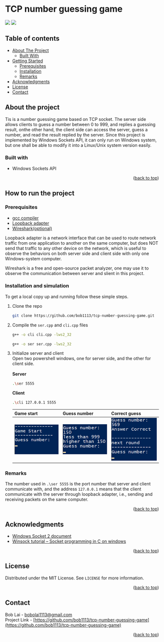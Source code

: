 <div id="top"></div>

# TCP number guessing game

![](https://badgen.net/github/last-commit/bob1113/tcp-number-guessing-game)
![](https://badgen.net/github/license/bob1113/tcp-number-guessing-game)

## Table of contents

<div>
    <!-- <summary>Table of Contents</summary> -->
    <ul>
        <li>
            <a href="#about-the-project">About The Project</a>
            <ul>
                <li><a href="#built-with">Built With</a></li>
            </ul>
        </li>
        <li>
            <a href="#how-to-run-the-project">Getting Started</a>
            <ul>
                <li><a href="#prerequisites">Prerequisites</a></li>
                <li><a href="#installation-and-simulation">Installation</a></li>
                <li><a href="#remarks">Remarks</a></li>
            </ul>
        </li>
        <li><a href="#acknowledgments">Acknowledgments</a></li>
        <li><a href="#license">License</a></li>
        <li><a href="#contact">Contact</a></li>
    </ul>
</div>



## About the project

Tis is a number guessing game based on TCP socket. The server side allows clients to guess a number between 0 to 999, and replies a guessing result, onthe other hand, the client side can access the server, guess a number, and read the result replied by the server. Since this project is implemented by Windows Sockets API, it can only run on Windows system, but one shall be able to modify it into a Linux/Unix system version easily.


### Built with

+ Windows Sockets API

<p align="right">(<a href="#top">back to top</a>)</p>



## How to run the project

### Prerequisites

+ [gcc compiler](https://gcc.gnu.org/)
+ [Loopback adapter](https://docs.microsoft.com/en-us/troubleshoot/windows-server/networking/install-microsoft-loopback-adapter)
+ [Wireshark(optional)](https://www.wireshark.org/)

<!-- TODO: Loopback adapter -->
Loopback adapter is a network interface that can be used to route network traffic from one application to another on the same computer, but does NOT send that traffic to any other device on the network, which is useful to observe the behaviors on both server side and client side with only one Windows-system computer.  

<!-- TODO: Wireshark usage -->
Wireshark is a free and open-source packet analyzer, one may use it to observe the communication between server and slient in this project.


### Installation and simulation

To get a local copy up and running follow these simple steps.

1. Clone the repo
    <!-- TODO: detail instruction -->
    ```sh
    git clone https://github.com/bob1113/tcp-number-guessing-game.git
    ```

2. Compile the `ser.cpp` and `cli.cpp` files
    <!-- TODO: compilation -->
    ```sh
    g++ -o cli cli.cpp -lws2_32
    ```
    ```sh
    g++ -o ser ser.cpp -lws2_32
    ```

3. Initialize server and client \
    Open two powershell windows, one for server side, and the other for client side. \
    \
    **Server**
    ```sh
    .\ser 5555
    ```
    **Client**
    ```sh
    .\cli 127.0.0.1 5555
    ```
    
    <!-- TODO: Server behavior with screenshot -->
    <!-- TODO: Client behavior with screenshot -->
    | Game start                  | Guess number              | Correct guess             |
    | --------------------------- | ------------------------- | ------------------------- |
    | ![](/image/game-start.png) | ![](/image/guessing.png) | ![](/image/correct.png)  |
     
### Remarks


The number used in `.\ser 5555` is the port number that server and client communicate with, and the address `127.0.0.1` means that the client communicate with the server through loopback adapter, i.e., sending and receiving packets on the same computer.

<p align="right">(<a href="#top">back to top</a>)</p>



## Acknowledgments

+ [Windows Socket 2 document](https://docs.microsoft.com/en-us/windows/win32/winsock/windows-sockets-start-page-2)
+ [Winsock tutorial – Socket programming in C on windows](https://www.binarytides.com/winsock-socket-programming-tutorial/)

<p align="right">(<a href="#top">back to top</a>)</p>



## License

Distributed under the MIT License. See `LICENSE` for more information.

<p align="right">(<a href="#top">back to top</a>)</p>



## Contact

Bob Lai - [bobolai1113@gmail.com](bobolai1113@gmail.com) \
Project Link - [https://github.com/bob1113/tcp-number-guessing-game](https://github.com/bob1113/tcp-number-guessing-game)

<p align="right">(<a href="#top">back to top</a>)</p>